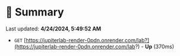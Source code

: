 # 📖 Summary
Last updated: **4/24/2024, 5:49:52 AM**

- `GET` [https://jupiterlab-render-0pdn.onrender.com/lab?](https://jupiterlab-render-0pdn.onrender.com/lab?) - **Up** (370ms)
